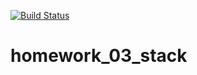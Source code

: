 [![Build Status](https://travis-ci.org/uliana99/homework_02_stack.svg?branch=master)](https://travis-ci.org/uliana99/homework_02_stack)
# homework_03_stack
